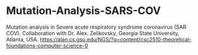 # Mutation-Analysis-SARS-COV
Mutation analysis in Severe acute respiratory syndrome coronavirus (SAR COV).
Collaboration with Dr. Alex. Zelikovsky, Georgia State University, Atlanta, USA. https://alan.cs.gsu.edu/NGS/?q=content/csc2510-theoretical-foundations-computer-science-0
